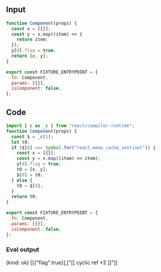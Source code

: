 
## Input

```javascript
function Component(props) {
  const x = [{}];
  const y = x.map((item) => {
    return item;
  });
  y[0].flag = true;
  return [x, y];
}

export const FIXTURE_ENTRYPOINT = {
  fn: Component,
  params: [{}],
  isComponent: false,
};

```

## Code

```javascript
import { c as _c } from "react/compiler-runtime";
function Component(props) {
  const $ = _c(1);
  let t0;
  if ($[0] === Symbol.for("react.memo_cache_sentinel")) {
    const x = [{}];
    const y = x.map((item) => item);
    y[0].flag = true;
    t0 = [x, y];
    $[0] = t0;
  } else {
    t0 = $[0];
  }
  return t0;
}

export const FIXTURE_ENTRYPOINT = {
  fn: Component,
  params: [{}],
  isComponent: false,
};

```
      
### Eval output
(kind: ok) [[{"flag":true}],["[[ cyclic ref *2 ]]"]]